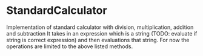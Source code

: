 # StandardCalculator
Implementation of standard calculator with division, multiplication, addition and subtraction
It takes in an expression which is a string (TODO: evaluate if string is correct expression) and then evaluations that string.
For now the operations are limited to the above listed methods. 
